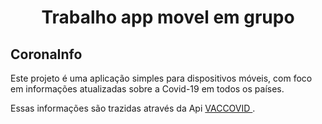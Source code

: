 <h1 align="center">Trabalho app movel em grupo </h1>

## CoronaInfo

Este projeto é uma aplicação simples para dispositivos móveis, com foco em
informações atualizadas sobre a Covid-19 em todos os países.

Essas informações são trazidas através da Api <a href="https://vaccovid.live/">VACCOVID </a>.

